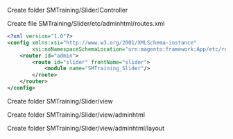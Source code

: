 Create folder SMTraining/Slider/Controller

Create file SMTraining/Slider/etc/adminhtml/routes.xml

```xml
<?xml version="1.0"?>
<config xmlns:xsi="http://www.w3.org/2001/XMLSchema-instance"
        xsi:noNamespaceSchemaLocation="urn:magento:framework:App/etc/routes.xsd">
    <router id="admin">
        <route id="slider" frontName="slider">
            <module name="SMTraining_Slider"/>
        </route>
    </router>
</config>
```

Create folder SMTraining/Slider/view

Create folder SMTraining/Slider/view/adminhtml

Create folder SMTraining/Slider/view/adminhtml/layout


